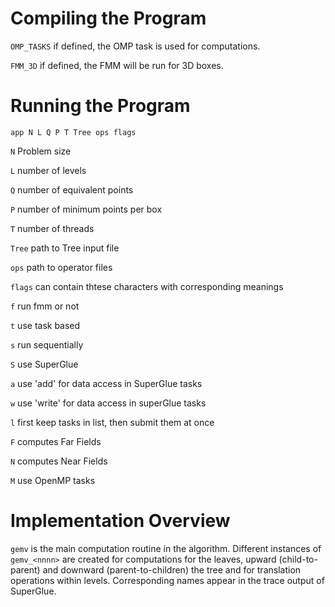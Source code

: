 # Compiling the Program

 `OMP_TASKS`	if defined, the OMP task is used for computations.

 `FMM_3D`	if defined, the FMM will be run for 3D boxes.



# Running the Program
```
app N L Q P T Tree ops flags 
```

 `N`    Problem size

 `L`    number of levels

 `Q`    number of equivalent points

 `P`    number of minimum points per box

 `T`    number of threads

 `Tree`  path to Tree input file

 `ops`   path to operator files

 `flags` can contain thtese characters with corresponding meanings

   `f`    run fmm or not

   `t`    use task based 

   `s`    run sequentially

   `S`    use SuperGlue

   `a`	   use 'add' for data access in SuperGlue tasks

   `w`    use 'write' for data access in superGlue tasks

   `l`    first keep tasks in list, then submit them at once

   `F`   computes Far Fields

   `N`   computes Near Fields 

   `M`   use OpenMP tasks

# Implementation Overview
`gemv` is the main computation routine in the algorithm. Different instances of `gemv_<nnnn>` are created for computations for the leaves, upward (child-to-parent) and downward (parent-to-children) the tree and for translation operations within levels. Corresponding names appear in the trace output of SuperGlue.
